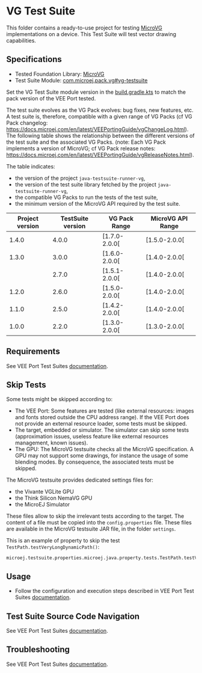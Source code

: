# VG Test Suite

This folder contains a ready-to-use project for testing [MicroVG](https://docs.microej.com/en/latest/VEEPortingGuide/vg.html) implementations on a device.
This Test Suite will test vector drawing capabilities.

## Specifications

- Tested Foundation Library: [MicroVG](https://repository.microej.com/modules/ej/api/microvg/)
- Test Suite Module: [com.microej.pack.vg#vg-testsuite](https://repository.microej.com/modules/com/microej/pack/vg/vg-testsuite/)

Set the VG Test Suite module version in the [build.gradle.kts](java-testsuite-runner-vg/build.gradle.kts) to match the pack version of the VEE Port
tested.

The test suite evolves as the VG Pack evolves: bug fixes, new features, etc.
A test suite is, therefore, compatible with a given range of VG Packs (cf VG Pack changelog: https://docs.microej.com/en/latest/VEEPortingGuide/vgChangeLog.html).
The following table shows the relationship between the different versions of the test suite and the associated VG Packs.
(note: Each VG Pack implements a version of MicroVG; cf VG Pack release notes: https://docs.microej.com/en/latest/VEEPortingGuide/vgReleaseNotes.html).

The table indicates:

* the version of the project `java-testsuite-runner-vg`,
* the version of the test suite library fetched by the project `java-testsuite-runner-vg`,
* the compatible VG Packs to run the tests of the test suite,
* the minimum version of the MicroVG API required by the test suite.

| Project version | TestSuite version | VG Pack Range   | MicroVG API Range |
|-----------------|-------------------|-----------------|-------------------|
| 1.4.0           | 4.0.0             | [1.7.0-2.0.0[   | [1.5.0-2.0.0[     |
| 1.3.0           | 3.0.0             | [1.6.0-2.0.0[   | [1.4.0-2.0.0[     |
|                 | 2.7.0             | [1.5.1-2.0.0[   | [1.4.0-2.0.0[     |
| 1.2.0           | 2.6.0             | [1.5.0-2.0.0[   | [1.4.0-2.0.0[     |
| 1.1.0           | 2.5.0             | [1.4.2-2.0.0[   | [1.4.0-2.0.0[     |
| 1.0.0           | 2.2.0             | [1.3.0-2.0.0[   | [1.3.0-2.0.0[     |

## Requirements

See VEE Port Test Suites [documentation](../README.md).

## Skip Tests

Some tests might be skipped according to:

* The VEE Port: Some features are tested (like external resources: images and fonts stored outside the CPU address range). If the VEE Port does not provide an external resource loader, some tests must be skipped.
* The target, embedded or simulator. The simulator can skip some tests (approximation issues, useless feature like external resources management, known issues).
* The GPU: The MicroVG testsuite checks all the MicroVG specification. A GPU may not support some drawings, for instance the usage of some blending modes. By consequence, the associated tests must be skipped.

The MicroVG testsuite provides dedicated settings files for:

* the Vivante VGLite GPU
* the Think Silicon NemaVG GPU
* the MicroEJ Simulator

These files allow to skip the irrelevant tests according to the target.
The content of a file must be copied into the `config.properties` file.
These files are available in the MicroVG testsuite JAR file, in the folder `settings`.

This is an example of property to skip the test `TestPath.testVeryLongDynamicPath()`:

```
microej.testsuite.properties.microej.java.property.tests.TestPath.testVeryLongDynamicPath.skip=true
```

## Usage

- Follow the configuration and execution steps described in VEE Port Test Suites [documentation](../README.md).

## Test Suite Source Code Navigation

See VEE Port Test Suites [documentation](../README.md).

## Troubleshooting

See VEE Port Test Suites [documentation](../README.md).

